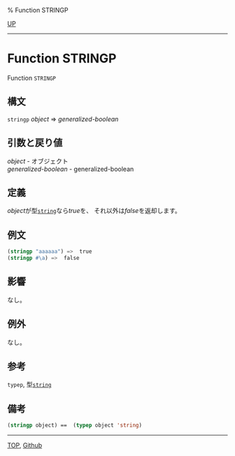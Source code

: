 % Function STRINGP

[UP](16.2.html)  

---

# Function STRINGP


Function `STRINGP`


## 構文

`stringp` *object* => *generalized-boolean*


## 引数と戻り値

*object* - オブジェクト  
*generalized-boolean* - generalized-boolean


## 定義

*object*が型[`string`](16.2.string-system-class.html)なら*true*を、
それ以外は*false*を返却します。


## 例文

```lisp
(stringp "aaaaaa") =>  true
(stringp #\a) =>  false
```


## 影響

なし。


## 例外

なし。


## 参考

`typep`, 型[`string`](16.2.string-system-class.html)


## 備考

```lisp
(stringp object) ==  (typep object 'string)
```


---
[TOP](index.html),  [Github](https://github.com/nptcl/npt-japanese)

